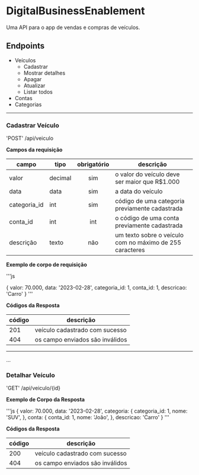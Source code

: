 # DigitalBusinessEnablement

Uma API para o app de vendas e compras de veículos.

## Endpoints

- Veículos
    - Cadastrar
    - Mostrar detalhes
    - Apagar
    - Atualizar
    - Listar todos
- Contas
- Categorias

---

### Cadastrar Veículo

'POST' /api/veiculo

**Campos da requisição**

| campo | tipo | obrigatório | descrição
|-------|------|:-------------:|--------
| valor | decimal | sim      | o valor do veículo deve ser maior que R$1.000
| data  | data | sim         | a data do veículo
| categoria_id | int | sim | código de uma categoria previamente cadastrada
| conta_id | int | int | o código de uma conta previamente cadastrada
| descrição | texto | não | um texto sobre o veículo com no máximo de 255 caracteres

**Exemplo de corpo de requisição**

'''js

{
    valor: 70.000,
    data: '2023-02-28',
    categoria_id: 1,
    conta_id: 1,
    descricao: 'Carro'
}
'''

**Códigos da Resposta**

| código | descrição
|-|-
| 201 | veículo cadastrado com sucesso
| 404 | os campo enviados são inválidos

---

...
### Detalhar Veículo

'GET' /api/veiculo/{id}

**Exemplo de Corpo da Resposta**

'''js
{
    valor: 70.000,
    data: '2023-02-28',
    categoria: {
        categoria_id: 1,
        nome: 'SUV',
    },
    conta: {
        conta_id: 1,
        nome: 'João',
    },
    descricao: 'Carro'
}
'''

**Códigos da Resposta**

| código | descrição
|-|-
| 200 | veículo cadastrado com sucesso
| 404 | os campo enviados são inválidos

